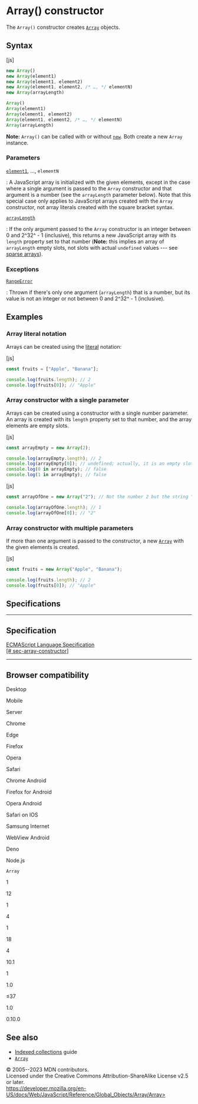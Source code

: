 Array() constructor
===================


The `Array()` constructor creates [`Array`](../array) objects.



Syntax
------




[js]


```js
new Array()
new Array(element1)
new Array(element1, element2)
new Array(element1, element2, /* …, */ elementN)
new Array(arrayLength)

Array()
Array(element1)
Array(element1, element2)
Array(element1, element2, /* …, */ elementN)
Array(arrayLength)
```


 
**Note:** `Array()` can be called with or without
[`new`](../../operators/new). Both create a new `Array` instance.





### Parameters



[`element1`](#element1), ..., `elementN`

:   A JavaScript array is initialized with the given elements, except in
    the case where a single argument is passed to the `Array`
    constructor and that argument is a number (see the `arrayLength`
    parameter below). Note that this special case only applies to
    JavaScript arrays created with the `Array` constructor, not array
    literals created with the square bracket syntax.

[`arrayLength`](#arraylength)

:   If the only argument passed to the `Array` constructor is an integer
    between 0 and 2^32^ - 1 (inclusive), this returns a new JavaScript
    array with its `length` property set to that number (**Note:** this
    implies an array of `arrayLength` empty slots, not slots with actual
    `undefined` values --- see [sparse
    arrays](https://developer.mozilla.org/en-US/docs/Web/JavaScript/Guide/Indexed_collections#sparse_arrays)).




### Exceptions



[`RangeError`](../rangeerror)

:   Thrown if there\'s only one argument (`arrayLength`) that is a
    number, but its value is not an integer or not between 0 and 2^32^ -
    1 (inclusive).




Examples
--------



### Array literal notation 


Arrays can be created using the
[literal](https://developer.mozilla.org/en-US/docs/Web/JavaScript/Guide/Grammar_and_types#array_literals)
notation:



[js]


```js
const fruits = ["Apple", "Banana"];

console.log(fruits.length); // 2
console.log(fruits[0]); // "Apple"
```





### Array constructor with a single parameter 


Arrays can be created using a constructor with a single number
parameter. An array is created with its `length` property set to that
number, and the array elements are empty slots.



[js]


```js
const arrayEmpty = new Array(2);

console.log(arrayEmpty.length); // 2
console.log(arrayEmpty[0]); // undefined; actually, it is an empty slot
console.log(0 in arrayEmpty); // false
console.log(1 in arrayEmpty); // false
```




[js]


```js
const arrayOfOne = new Array("2"); // Not the number 2 but the string "2"

console.log(arrayOfOne.length); // 1
console.log(arrayOfOne[0]); // "2"
```





### Array constructor with multiple parameters 


If more than one argument is passed to the constructor, a new
[`Array`](../array) with the given elements is created.



[js]


```js
const fruits = new Array("Apple", "Banana");

console.log(fruits.length); // 2
console.log(fruits[0]); // "Apple"
```




Specifications
--------------


  -------------------------------------------------------------------------------------------------------------------
  Specification
  -------------------------------------------------------------------------------------------------------------------
  [ECMAScript Language Specification\
  [\#
  sec-array-constructor]](https://tc39.es/ecma262/multipage/indexed-collections.html#sec-array-constructor)

  -------------------------------------------------------------------------------------------------------------------


Browser compatibility 
---------------------




Desktop

Mobile

Server

Chrome

Edge

Firefox

Opera

Safari

Chrome Android

Firefox for Android

Opera Android

Safari on IOS

Samsung Internet

WebView Android

Deno

Node.js

`Array`

1

12

1

4

1

18

4

10.1

1

1.0

≤37

1.0

0.10.0


See also 
--------


-   [Indexed
    collections](https://developer.mozilla.org/en-US/docs/Web/JavaScript/Guide/Indexed_collections)
    guide
-   [`Array`](../array)




© 2005--2023 MDN contributors.\
Licensed under the Creative Commons Attribution-ShareAlike License v2.5
or later.\
https://developer.mozilla.org/en-US/docs/Web/JavaScript/Reference/Global_Objects/Array/Array>

